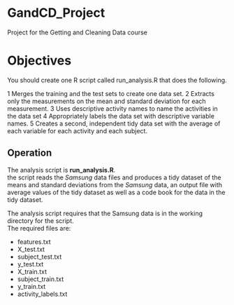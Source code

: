 GandCD_Project
==============

Project for the Getting and Cleaning Data course

Objectives 
==========
You should create one R script called run_analysis.R that does the following. 

1 Merges the training and the test sets to create one data set.
2 Extracts only the measurements on the mean and standard deviation for each measurement. 
3 Uses descriptive activity names to name the activities in the data set
4 Appropriately labels the data set with descriptive variable names. 
5 Creates a second, independent tidy data set with the average of each variable for each activity and each subject. 

Operation
---------

The analysis script is **run_analysis.R**.  
the script reads the *Samsung* data files and produces a tidy dataset of the means and standard deviations from the *Samsung* data, an output file with average values of the tidy dataset as well as a code book for the data in the tidy dataset.

The analysis script requires that the Samsung data is in the working directory for the script.  
The required files are:
* features.txt
* X_test.txt
* subject_test.txt
* y_test.txt
* X_train.txt
* subject_train.txt
* y_train.txt
* activity_labels.txt








